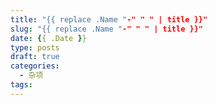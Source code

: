 ```yaml
---
title: "{{ replace .Name "-" " " | title }}"
slug: "{{ replace .Name "-" " " | title }}"
date: {{ .Date }}
type: posts
draft: true
categories:
  - 杂项
tags:
---
```

